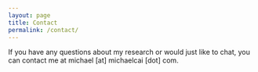 ```yaml
---
layout: page
title: Contact
permalink: /contact/
---
```


If you have any questions about my research or would just like to chat, you can contact me at michael [at] michaelcai [dot] com.
